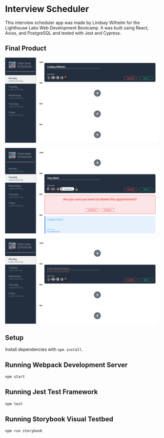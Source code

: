 # Interview Scheduler

This interview scheduler app was made by Lindsay Wilhelm for the Lighthouse Labs Web Development Bootcamp. It was built using React, Axios, and PostgreSQL and tested with Jest and Cypress.

## Final Product

![""Add Appointment""](https://github.com/lindsaywilhelm11/interview-scheduler/blob/master/docs/add-appointment.png?raw=true)

!["Edit and Delete Appointment"](https://github.com/lindsaywilhelm11/interview-scheduler/blob/master/docs/edit-delete-appointment.png?raw=true)

!["Error in Appointment"](https://github.com/lindsaywilhelm11/interview-scheduler/blob/master/docs/Error.png?raw=true)


## Setup

Install dependencies with `npm install`.

## Running Webpack Development Server

```sh
npm start
```

## Running Jest Test Framework

```sh
npm test
```

## Running Storybook Visual Testbed

```sh
npm run storybook
```

